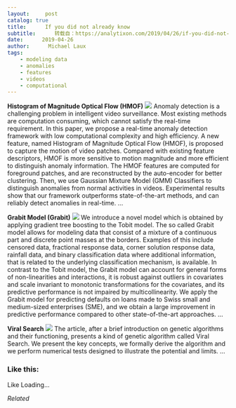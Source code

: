 ```yaml
---
layout:     post
catalog: true
title:      If you did not already know
subtitle:      转载自：https://analytixon.com/2019/04/26/if-you-did-not-already-know-713/
date:      2019-04-26
author:      Michael Laux
tags:
    - modeling data
    - anomalies
    - features
    - videos
    - computational
---
```


**Histogram of Magnitude Optical Flow (HMOF)** ![](https://analytixon.files.wordpress.com/2015/01/google.png?w=529)
Anomaly detection is a challenging problem in intelligent video surveillance. Most existing methods are computation consuming, which cannot satisfy the real-time requirement. In this paper, we propose a real-time anomaly detection framework with low computational complexity and high efficiency. A new feature, named Histogram of Magnitude Optical Flow (HMOF), is proposed to capture the motion of video patches. Compared with existing feature descriptors, HMOF is more sensitive to motion magnitude and more efficient to distinguish anomaly information. The HMOF features are computed for foreground patches, and are reconstructed by the auto-encoder for better clustering. Then, we use Gaussian Mixture Model (GMM) Classifiers to distinguish anomalies from normal activities in videos. Experimental results show that our framework outperforms state-of-the-art methods, and can reliably detect anomalies in real-time. … 

**Grabit Model (Grabit)** ![](https://analytixon.files.wordpress.com/2015/01/google.png?w=529)
We introduce a novel model which is obtained by applying gradient tree boosting to the Tobit model. The so called Grabit model allows for modeling data that consist of a mixture of a continuous part and discrete point masses at the borders. Examples of this include censored data, fractional response data, corner solution response data, rainfall data, and binary classification data where additional information, that is related to the underlying classification mechanism, is available. In contrast to the Tobit model, the Grabit model can account for general forms of non-linearities and interactions, it is robust against outliers in covariates and scale invariant to monotonic transformations for the covariates, and its predictive performance is not impaired by multicollinearity. We apply the Grabit model for predicting defaults on loans made to Swiss small and medium-sized enterprises (SME), and we obtain a large improvement in predictive performance compared to other state-of-the-art approaches. … 

**Viral Search** ![](https://analytixon.files.wordpress.com/2015/01/google.png?w=529)
The article, after a brief introduction on genetic algorithms and their functioning, presents a kind of genetic algorithm called Viral Search. We present the key concepts, we formally derive the algorithm and we perform numerical tests designed to illustrate the potential and limits. … 





### Like this:

Like Loading...


*Related*

